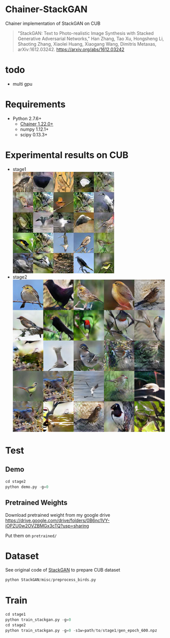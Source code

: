 # Chainer-StackGAN
Chainer implementation of StackGAN on CUB
>"StackGAN: Text to Photo-realistic Image Synthesis with Stacked Generative Adversarial Networks," Han Zhang, Tao Xu, Hongsheng Li, Shaoting Zhang, Xiaolei Huang, Xiaogang Wang, Dimitris Metaxas, arXiv:1612.03242.
https://arxiv.org/abs/1612.03242

# todo
- multi gpu

# Requirements
- Python 2.7.6+
  - [Chainer 1.22.0+](https://github.com/pfnet/chainer)
  - numpy 1.12.1+
  - scipy 0.13.3+

# Experimental results on CUB
- stage1  
![stage1_test](./result/stage1/test_600.jpg)
- stage2  
![stage2_test](./result/stage2/test_600.jpg)

# Test
## Demo 
```python
cd stage2
python demo.py -g=0
```
## Pretrained Weights
Download pretrained weight from my google drive  
https://drive.google.com/drive/folders/0B6nc1VY-iOPZU0w2OVZBMGx3cTQ?usp=sharing

Put them on `pretrained/`

# Dataset
See original code of [StackGAN](https://github.com/hanzhanggit/StackGAN) to prepare CUB dataset
```python
python StackGAN/misc/preprocess_birds.py
```

# Train
```python
cd stage1
python train_stackgan.py -g=0 
cd stage2
python train_stackgan.py -g=0 -s1w=path/to/stage1/gen_epoch_600.npz
```

